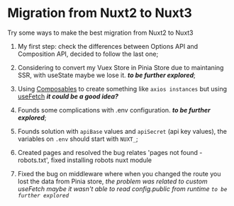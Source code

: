 # Migration from Nuxt2 to Nuxt3

Try some ways to make the best migration from Nuxt2 to Nuxt3

1. My first step: check the differences between Options API and Composition API, decided to follow the last one;

2. Considering to convert my Vuex Store in Pinia Store due to maintaning SSR, with useState maybe we lose it. **_to be further explored_**;

3. Using [Composables](https://nuxt.com/docs/guide/directory-structure/composables#composables-directory) to create something like `axios instances` but using [useFetch](https://nuxt.com/docs/api/composables/use-fetch#usefetch) **_it could be a good idea?_**

4. Founds some complications with .env configuration. **_to be further explored_**;

5. Founds solution with `apiBase` values and `apiSecret` (api key values), the variables on `.env` should start with `NUXT_`;

6. Created pages and resolved the bug relates 'pages not found - robots.txt', fixed installing robots nuxt module

7. Fixed the bug on middleware where when you changed the route you lost the data from Pinia store,
   _the problem was related to custom useFetch maybe it wasn't able to read config.public from runtime `to be further explored`_
